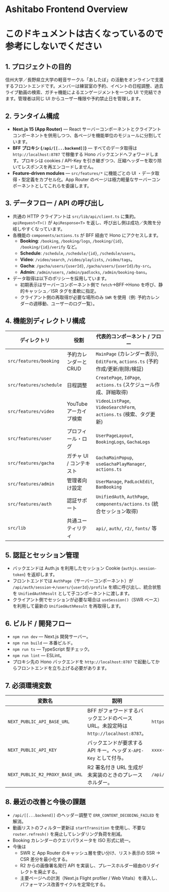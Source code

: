 # Ashitabo Frontend Overview
# このドキュメントは古くなっているので参考にしないでください
## 1. プロジェクトの目的

信州大学／長野県立大学の軽音サークル「あしたぼ」の活動をオンラインで支援するフロントエンドです。メンバーは練習室の予約、イベントの日程調整、過去ライブ動画の検索、ガチャ機能によるエンゲージメントを一つの UI で完結できます。管理者は同じ UI からユーザー権限や予約禁止日を管理します。

## 2. ランタイム構成

- **Next.js 15 (App Router)** — React サーバーコンポーネントとクライアントコンポーネントを併用しつつ、各ページを機能単位のモジュールに分割しています。
- **BFF プロキシ (`/api/[[...backend]]`)** — すべてのデータ取得は `http://localhost:8787` で稼働する Hono バックエンドへフォワードします。プロキシは cookies / API-Key を引き継ぎつつ、圧縮ヘッダーを取り除いてレスポンスを再エンコードしません。
- **Feature-driven modules** — `src/features/*` に機能ごとの UI ・データ取得・型定義をカプセル化。App Router のページは極力軽量なサーバーコンポーネントとしてこれらを委譲します。

## 3. データフロー / API の呼び出し

- 共通の HTTP クライアントは `src/lib/api/client.ts` に集約。`apiRequest<T>()` が `ApiResponse<T>` を返し、呼び出し側は成功／失敗を分岐しやすくなっています。
- 各機能の `components/actions.ts` が BFF 経由で Hono にアクセスします。
  - **Booking**: `/booking`, `/booking/logs`, `/booking/{id}`, `/booking/{id}/verify` など。
  - **Schedule**: `/schedule`, `/schedule/{id}`, `/schedule/users`。
  - **Video**: `/video/search`, `/video/playlists`, `/video/tags`。
  - **Gacha**: `/gacha/users/{userId}`, `/gacha/users/{userId}/by-src`。
  - **Admin**: `/admin/users`, `/admin/padlocks`, `/admin/booking-bans`。
- データ取得は以下のポリシーを採用しています。
  - 初期表示はサーバーコンポーネント側で `fetch`→BFF→Hono を呼び、静的キャッシュ／ISR タグを柔軟に指定。
  - クライアント側の再取得が必要な場所のみ `SWR` を使用（例: 予約カレンダーの週移動、ユーザーのログ一覧）。

## 4. 機能別ディレクトリ構成

| ディレクトリ            | 役割                     | 代表的コンポーネント / フロー                                                   |
| ----------------------- | ------------------------ | ------------------------------------------------------------------------------- |
| `src/features/booking`  | 予約カレンダーと CRUD    | `MainPage` (カレンダー表示), `EditForm`, `actions.ts` (予約作成/更新/削除/検証) |
| `src/features/schedule` | 日程調整                 | `CreatePage`, `IdPage`, `actions.ts` (スケジュール作成、詳細取得)               |
| `src/features/video`    | YouTube アーカイブ検索   | `VideoListPage`, `VideoSearchForm`, `actions.ts` (検索、タグ更新)               |
| `src/features/user`     | プロフィール・ログ       | `UserPageLayout`, `BookingLogs`, `GachaLogs`                                    |
| `src/features/gacha`    | ガチャ UI / コンテキスト | `GachaMainPopup`, `useGachaPlayManager`, `actions.ts`                           |
| `src/features/admin`    | 管理者向け設定           | `UserManage`, `PadLockEdit`, `BanBooking`                                       |
| `src/features/auth`     | 認証サポート             | `UnifiedAuth`, `AuthPage`, `components/actions.ts` (統合セッション取得)         |
| `src/lib`               | 共通ユーティリティ       | `api/`, `auth/`, `r2/`, `fonts/` 等                                             |

## 5. 認証とセッション管理

- バックエンドは Auth.js を利用したセッション Cookie (`authjs.session-token`) を返却します。
- フロントエンドでは `AuthPage`（サーバーコンポーネント）が `/api/auth/session`→`/users/{userId}/profile` を順に呼び出し、統合状態を `UnifiedAuthResult` として子コンポーネントに渡します。
- クライアント側でセッションが必要な場合は `useSession()`（SWR ベース）を利用して最新の `UnifiedAuthResult` を再取得します。

## 6. ビルド / 開発フロー

- `npm run dev` — Next.js 開発サーバー。
- `npm run build` — 本番ビルド。
- `npm run ts` — TypeScript 型チェック。
- `npm run lint` — ESLint。
- プロキシ先の Hono バックエンドを `http://localhost:8787` で起動してからフロントエンドを立ち上げる必要があります。

## 7. 必須環境変数

| 変数名                          | 説明                                                                               | 例                        |
| ------------------------------- | ---------------------------------------------------------------------------------- | ------------------------- |
| `NEXT_PUBLIC_API_BASE_URL`      | BFF がフォワードするバックエンドのベース URL。未設定時は `http://localhost:8787`。 | `https://api.example.com` |
| `NEXT_PUBLIC_API_KEY`           | バックエンドが要求する API キー。ヘッダ `X-API-Key` として付与。                   | `xxxx-xxxx`               |
| `NEXT_PUBLIC_R2_PROXY_BASE_URL` | R2 署名付き URL 生成が未実装のときのプレースホルダー。                             | `/api/storage`            |

## 8. 最近の改善と今後の課題

- `/api/[[...backend]]` のヘッダー調整で `ERR_CONTENT_DECODING_FAILED` を解消。
- 動画リストのフィルター更新は `startTransition` を使用し、不要な `router.refresh()` を廃止してレンダリング負荷を削減。
- Booking カレンダーのクエリパラメータを ISO 形式に統一。
- 今後は
  - SWR と App Router のキャッシュ層を使い分け、リスト表示の SSR → CSR 差分を最小化する。
  - R2 からの画像署名発行 API を実装し、プレースホルダー経由のリダイレクトを廃止する。
  - 主要ページへの計測（Next.js Flight profiler / Web Vitals）を導入し、パフォーマンス改善サイクルを定常化する。
